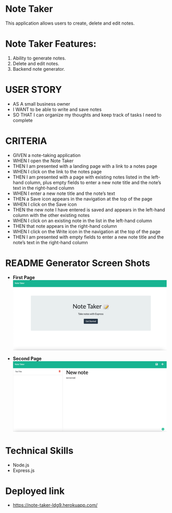# Note Taker

This application allows users to create, delete and edit notes.

# Note Taker Features:

1. Ability to generate notes.
2. Delete and edit notes.
3. Backend note generator.

# USER STORY

- AS A small business owner
- I WANT to be able to write and save notes
- SO THAT I can organize my thoughts and keep track of tasks I need to complete

# CRITERIA

- GIVEN a note-taking application
- WHEN I open the Note Taker
- THEN I am presented with a landing page with a link to a notes page
- WHEN I click on the link to the notes page
- THEN I am presented with a page with existing notes listed in the left-hand column, plus empty fields to enter a new note title and the note’s text in the right-hand column
- WHEN I enter a new note title and the note’s text
- THEN a Save icon appears in the navigation at the top of the page
- WHEN I click on the Save icon
- THEN the new note I have entered is saved and appears in the left-hand column with the other existing notes
- WHEN I click on an existing note in the list in the left-hand column
- THEN that note appears in the right-hand column
- WHEN I click on the Write icon in the navigation at the top of the page
- THEN I am presented with empty fields to enter a new note title and the note’s text in the right-hand column

# README Generator Screen Shots

- **First Page**
  ![Note taker](https://github.com/Ldeguzman9/note-taker/blob/main/public/assets/images/Screenshot%202021-12-19%20at%207.19.28%20PM.png?raw=true)

- **Second Page**
  ![Notes](https://github.com/Ldeguzman9/note-taker/blob/main/public/assets/images/Screenshot%202021-12-19%20at%207.20.17%20PM.png?raw=true)

# Technical Skills

- Node.js
- Express.js

# Deployed link

- https://note-taker-ldg9.herokuapp.com/
